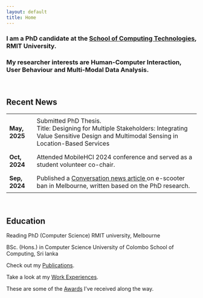 ```yaml
---
layout: default
title: Home
---
```


### I am a PhD candidate at the [School of Computing Technologies](https://www.rmit.edu.au/about/schools-colleges/computing-technologies), RMIT University. 
### My researcher interests are Human-Computer Interaction, User Behaviour and Multi-Modal Data Analysis.
<br>

## Recent News
<table style="border-collapse: collapse; width: 100%;">
  <tr>
    <td style="padding: 8px;"><strong>May, 2025</strong></td>
    <td style="padding: 8px;">Submitted PhD Thesis.<br> Title: Designing for Multiple Stakeholders: Integrating Value Sensitive Design and Multimodal Sensing in Location-Based Services</td>
  </tr>
  <tr>
    <td style="padding: 8px;"><strong>Oct, 2024</strong></td>
    <td style="padding: 8px;">Attended MobileHCI 2024 conference and served as a student volunteer co-chair.</td>
  </tr>
  <tr>
    <td style="padding: 8px;"><strong>Sep, 2024</strong></td>
    <td style="padding: 8px;">Published a <a href="https://theconversation.com/we-asked-melburnians-about-shared-e-scooters-their-responses-point-to-alternatives-to-the-city-councils-ban-237755" target="_blank">Conversation news article </a> on e-scooter ban in Melbourne, written based on the PhD research.</td>
  </tr>
</table>      

<br>

## Education
Reading PhD (Computer Science)
RMIT university, Melbourne

BSc. (Hons.) in Computer Science
University of Colombo School of Computing, Sri lanka


Check out my [Publications](/hiruni-nuwanthika-kegalle/publications/).

Take a look at my [Work Experiences](/hiruni-nuwanthika-kegalle/workexperience/).

These are some of the [Awards](/hiruni-nuwanthika-kegalle/awards/) I’ve received along the way.

